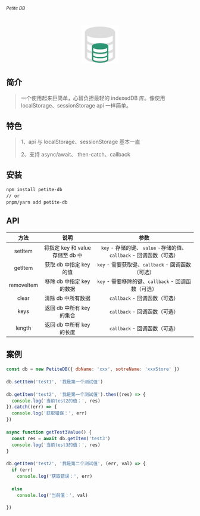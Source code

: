 <sub><em>Petite DB</em></sub>
<h1 align="center">
  <img src="./assets/logo.png" height="100">
</h1>

## 简介

> 一个使用起来巨简单，心智负担最轻的 indexedDB 库。像使用 localStorage、sessionStorage api 一样简单。

## 特色

>1、api 与 localStorage、sessionStorage 基本一直
>
>2、支持 async/await、 then-catch、callback

## 安装

```sh
npm install petite-db
// or
pnpm/yarn add petite-db
```

## API

|    方法    |               说明               |                             参数                             |
| :--------: | :------------------------------: | :----------------------------------------------------------: |
|  setItem   | 将指定 key 和 value 存储至 db 中 | `key` - 存储的键、 `value` -存储的值、`callback` - 回调函数（可选） |
|  getItem   |     获取 db 中指定 key 的值      |      `key` - 需要获取键、`callback` - 回调函数（可选）       |
| removeItem |    移除 db 中指定 key 的数据     |     `key` - 需要移除的键、`callback` - 回调函数（可选）      |
|   clear    |        清除 db 中所有数据        |                `callback` - 回调函数（可选）                 |
|    keys    |    返回 db 中所有 key 的集合     |                `callback` - 回调函数（可选）                 |
|   length   |    返回 db 中所有 key 的长度     |                `callback` - 回调函数（可选）                 |

## 案例

```js
const db = new PetiteDB({ dbName: 'xxx', sotreName: 'xxxStore' })

db.setItem('test1', '我是第一个测试值')

db.getItem('test2', '我是第一个测试值').then((res) => {
  console.log('当前test2的值：', res)
}).catch((err) => {
  console.log('获取错误：', err)
})

async function getTest3Value() {
  const res = await db.getItem('test3')
  console.log('当前test3的值：', res)
}

db.getItem('test2', '我是第二个测试值', (err, val) => {
  if (err)
    console.log('获取错误：', err)

  else
    console.log('当前值：', val)

})
```